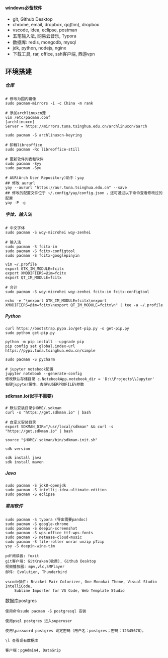 #### windows必备软件

* git, Github Desktop
* chrome, email, dropbox, qq(tim), dropbox
* vscode, idea, eclipse, postman
* 五笔输入法, 网易云音乐, Typora
* 数据库: redis, mongodb, mysql
* jdk, python, nodejs, nginx
* 下载工具, rar, office, ssh客户端, 西游vpn

## 环境搭建

##### 仓库

```
# 修改为国内镜像
sudo pacman-mirrors -i -c China -m rank

# 添加archlinuxcn源
vim /etc/pacman.conf
[archlinuxcn]
Server = https://mirrors.tuna.tsinghua.edu.cn/archlinuxcn/$arch

sudo pacman -S archlinuxcn-keyring

# 卸载libreoffice
sudo pacman -Rc libreoffice-still

# 更新软件列表和软件
sudo pacman -Syy
sudo pacman -Syu

# AUR(Arch User Repository)助手：yay 
## 修改 aururl 
yay --aururl "https://aur.tuna.tsinghua.edu.cn" --save
## 修改的配置文件位于 ~/.config/yay/config.json ，还可通过以下命令查看修改过的配置
yay -P -g
```

##### 字体，输入法

```
# 中文字体
sudo pacman -S wqy-microhei wqy-zenhei

# 输入法
sudo pacman -S fcitx-im
sudo pacman -S fcitx-configtool
sudo pacman -S fcitx-googlepinyin

vim ~/.profile
export GTK_IM_MODULE=fcitx
export XMODIFIERS=@im=fcitx
export QT_IM_MODULE=fcitx

# 合计
sudo pacman -S wqy-microhei wqy-zenhei fcitx-im fcitx-configtool

echo -e "\nexport GTK_IM_MODULE=fcitx\nexport XMODIFIERS=@im=fcitx\nexport QT_IM_MODULE=fcitx\n" | tee -a ~/.profile
```

##### Python

```
curl https://bootstrap.pypa.io/get-pip.py -o get-pip.py 
sudo python get-pip.py

python -m pip install --upgrade pip
pip config set global.index-url https://pypi.tuna.tsinghua.edu.cn/simple

sudo pacman -S pycharm

# jupyter notebook配置
jupyter notebook --generate-config
修改默认存储目录 c.NotebookApp.notebook_dir = 'D:\\Projects\\Jupyter'
右键jupyter属性，去掉%USERPROFILE%参数
```

#### sdkman.io(似乎不需要)

```
# 默认安装目录$HOME/.sdkman
curl -s "https://get.sdkman.io" | bash

# 自定义安装目录
export SDKMAN_DIR="/usr/local/sdkman" && curl -s "https://get.sdkman.io" | bash

source "$HOME/.sdkman/bin/sdkman-init.sh"

sdk version

sdk install java
sdk install maven
```

##### Java

```
sudo pacman -S jdk8-openjdk
sudo pacman -S intellij-idea-ultimate-edition
sudo pacman -S eclipse
```

##### 常用软件

```
sudo pacman -S typora (导出需要pandoc)
sudo pacman -S google-chrome
sudo pacman -S deepin-screenshot
sudo pacman -S wps-office ttf-wps-fonts
sudo pacman -S netease-cloud-music
sudo pacman -S file-roller unrar unzip p7zip 
ysy -S deepin-wine-tim

pdf阅读器: foxit
git客户端: GitKraken(收费), Github Desktop
视频播放器: mpv,vlc,SMPlayer
邮件: Evolution, Thunderbird

vscode插件: Bracket Pair Colorizer, One Monokai Theme, Visual Studio IntelliCode, 
	Sublime Importer for VS Code, Web Template Studio
```

数据库postgres

```
使用命令sudo pacman -S postgresql 安装

使用psql postgres 进入superuser

使用\password postgres 设定密码（用户名：postgres；密码：12345678）。

\l 查看现有数据库

客户端：pgAdmin4, DataGrip
```

